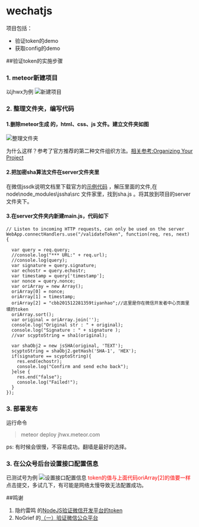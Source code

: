 # wechatjs
项目包括：
- 验证token的demo
- 获取config的demo

##验证token的实施步骤
### 1. meteor新建项目
以jhwx为例
![新建项目](http://7xr0mq.com1.z0.glb.clouddn.com/20160218_step1.png)

### 2. 整理文件夹，编写代码
#### 1.删除meteor生成 的，html、css、js 文件。建立文件夹如图
![整理文件夹](http://7xr0mq.com1.z0.glb.clouddn.com/20160218_step2.png)

为什么这样？参考了官方推荐的第二种文件组织方法。[相关参考:Organizing Your Project](http://docs.meteor.com/#/full/structuringyourapp)
#### 2.把加密sha算法文件在server文件夹里
在微信jssdk说明文档里下载官方的[示例代码](http://demo.open.weixin.qq.com/jssdk/sample.zip) ，解压里面的文件,在node\node_modules\jssha\src 文件家里，找到sha.js 。将其放到项目的server文件夹下。

#### 3.在server文件夹内新建main.js，代码如下
```
// Listen to incoming HTTP requests, can only be used on the server
WebApp.connectHandlers.use("/validateToken", function(req, res, next) {

  var query = req.query;
  //console.log("*** URL:" + req.url);
  //console.log(query);
  var signature = query.signature;
  var echostr = query.echostr;
  var timestamp = query['timestamp'];
  var nonce = query.nonce;
  var oriArray = new Array();
  oriArray[0] = nonce;
  oriArray[1] = timestamp;
  oriArray[2] = "cbb201512281359tiyanhao";//这里是你在微信开发者中心页面里填的token
  oriArray.sort();
  var original = oriArray.join('');
  console.log("Original str : " + original);
  console.log("Signature : " + signature );
  //var scyptoString = sha1(original);

  var shaObj2 = new jsSHA(original, 'TEXT');
  scyptoString = shaObj2.getHash('SHA-1', 'HEX');
  if(signature == scyptoString){
    res.end(echostr);
    console.log("Confirm and send echo back");
  }else {
    res.end("false");
    console.log("Failed!");
  }
});
```
### 3. 部署发布
运行命令
> meteor deploy jhwx.meteor.com

ps: 有时候会很慢，不容易成功。翻墙是最好的选择。

### 3. 在公众号后台设置接口配置信息
已测试号为例
![设置接口配置信息](http://7xr0mq.com1.z0.glb.clouddn.com/20160218_step4.png)
<font color=red>token的值与上面代码oriArray[2]的值要一样 </font>
点击提交，多试几下，有可能是网络太慢导致无法配置成功。

##鸣谢
1. 隐约雷鸣 的[NodeJS验证微信开发平台的token](https://segmentfault.com/a/1190000003012131)
2. NoGrief 的[（一）验证微信公众平台](http://blog.csdn.net/nogrief/article/details/9774773)